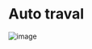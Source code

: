 # Auto traval
![image](https://user-images.githubusercontent.com/91620858/197418535-bc8d3b42-fe0f-4fc9-86a7-00b93a5b47ca.png)

